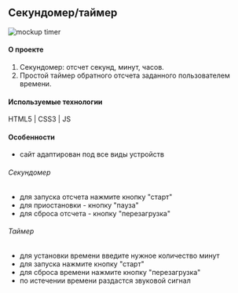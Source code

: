## Секундомер/таймер

![mockup timer](https://github.com/Madina030596/stopwatch-timer/assets/145129934/1392d7d8-10bc-4394-9c79-aa543425a161)


#### О проекте
1. Секундомер: отсчет секунд, минут, часов.
2. Простой таймер обратного отсчета заданного пользователем времени.

#### Используемые технологии
HTML5 | CSS3 | JS

#### Особенности
- сайт адаптирован под все виды устройств

  
###### Секундомер
- для запуска отсчета нажмите кнопку "старт"
- для приостановки - кнопку "пауза"
- для сброса отсчета - кнопку "перезагрузка"


###### Таймер
- для установки времени введите нужное количество минут
- для запуска нажмите кнопку "старт"
- для сброса времени нажмите кнопку "перезагрузка"
- по истечении времени раздастся звуковой сигнал
